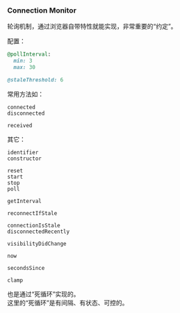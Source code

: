 ### Connection Monitor

轮询机制，通过浏览器自带特性就能实现，非常重要的“约定”。

配置：

```ruby
@pollInterval:
  min: 3
  max: 30

@staleThreshold: 6
```

常用方法如：


```
connected
disconnected

received
```

其它：

```
identifier
constructor

reset
start
stop
poll

getInterval

reconnectIfStale

connectionIsStale
disconnectedRecently

visibilityDidChange

now

secondsSince

clamp
```

也是通过“死循环”实现的。
<br />
这里的“死循环”是有间隔、有状态、可控的。
